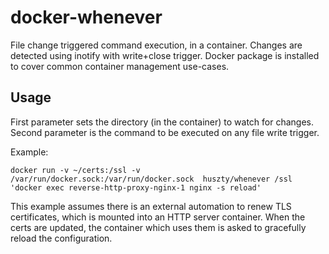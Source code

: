 # docker-whenever
File change triggered command execution, in a container.
Changes are detected using inotify with write+close trigger.
Docker package is installed to cover common container management use-cases.

## Usage
First parameter sets the directory (in the container) to watch for changes. Second parameter is the command to be executed on any file write trigger.

Example:
```
docker run -v ~/certs:/ssl -v /var/run/docker.sock:/var/run/docker.sock  huszty/whenever /ssl 'docker exec reverse-http-proxy-nginx-1 nginx -s reload'
```

This example assumes there is an external automation to renew TLS certificates, which is mounted into an HTTP server container. When the certs are updated, the container which uses them is asked to gracefully reload the configuration.

